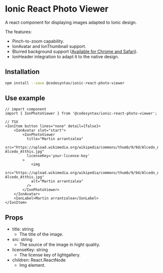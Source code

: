 # Ionic React Photo Viewer

A react component for displaying images adapted to Ionic design.

The features:

* Pinch-to-zoom capability.
* IonAvatar and IonThumbnail support.
* Blurred background support ([Available for Chrome and Safari](https://caniuse.com/css-backdrop-filter)).
* IonHeader integration to adapt it to the native design.


## Installation
```bash
npm install --save @codesyntax/ionic-react-photo-viewer
```

## Use example
```tsx
// import component
import { IonPhotoViewer } from '@codesyntax/ionic-react-photo-viewer';

// TSX
<IonItem button lines="none" detail={false}>
    <IonAvatar slot="start">
        <IonPhotoViewer
          title="Martin arrantzalea"
          src="https://upload.wikimedia.org/wikipedia/commons/thumb/9/9d/Alcedo_Atthis.jpg/1280px-Alcedo_Atthis.jpg"
          licenseKey='your-license-key'
        >
            <img
            src="https://upload.wikimedia.org/wikipedia/commons/thumb/9/9d/Alcedo_Atthis.jpg/1280px-Alcedo_Atthis.jpg"
            alt="Martin arrantzalea"
          />
        </IonPhotoViewer>
    </IonAvatar>
    <IonLabel>Martin arrantzalea</IonLabel>
</IonItem>
```

## Props
* title: string
  * The title of the image.
* src: string
  * The source of the image in hight quality.
* licenseKey: string
  * The license key of lightgallery.
* children: React.ReactNode
  * Img element.